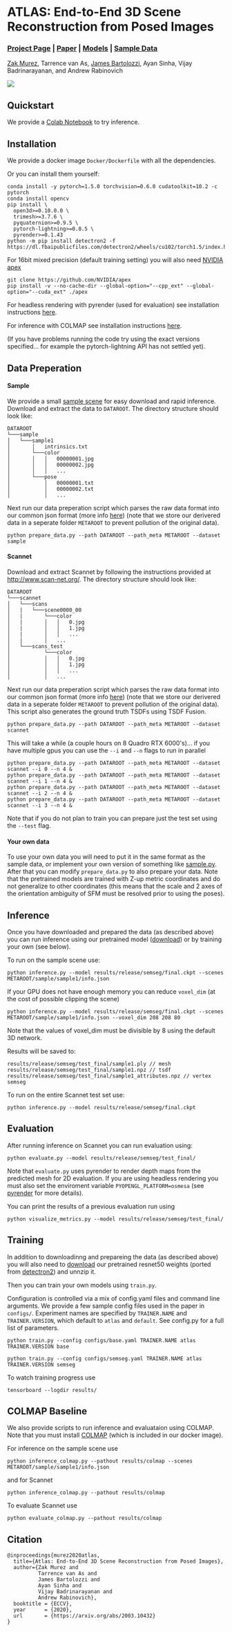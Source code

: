 # ATLAS: End-to-End 3D Scene Reconstruction from Posed Images

### [Project Page](http://zak.murez.com/atlas) | [Paper](https://arxiv.org/abs/2003.10432) | [Models](https://drive.google.com/file/d/12P29x6revvNWREdZ01ufJwMFPl-FEI_V/view?usp=sharing) | [Sample Data](https://drive.google.com/file/d/13-D7QNVZjj864E768zJ7IWDDqY6agUES/view?usp=sharing)

[Zak Murez](http://zak.murez.com), 
Tarrence van As,
[James Bartolozzi](http://jhb.graphics),
Ayan Sinha,
Vijay Badrinarayanan, and 
Andrew Rabinovich

<img src='imgs/figure1.jpg'/>

## Quickstart
We provide a [Colab Notebook](https://colab.research.google.com/drive/19_kJSkrQqPhQGIWpEpbZlk48b8p5ZRTO?usp=sharing) to try inference.

## Installation
We provide a docker image `Docker/Dockerfile` with all the dependencies.

Or you can install them yourself:
```
conda install -y pytorch=1.5.0 torchvision=0.6.0 cudatoolkit=10.2 -c pytorch
conda install opencv
pip install \
  open3d>=0.10.0.0 \
  trimesh>=3.7.6 \
  pyquaternion>=0.9.5 \
  pytorch-lightning>=0.8.5 \
  pyrender>=0.1.43
python -m pip install detectron2 -f https://dl.fbaipublicfiles.com/detectron2/wheels/cu102/torch1.5/index.html
```
For 16bit mixed precision (default training setting) you will also need [NVIDIA apex](https://github.com/NVIDIA/apex)
```
git clone https://github.com/NVIDIA/apex
pip install -v --no-cache-dir --global-option="--cpp_ext" --global-option="--cuda_ext" ./apex
```

For headless rendering with pyrender (used for evaluation) see installation instructions [here](https://pyrender.readthedocs.io/en/latest/install/index.html).

For inference with COLMAP see installation instructions [here](https://colmap.github.io/).

(If you have problems running the code try using the exact versions specified... for example the pytorch-lightning API has not settled yet).

## Data Preperation
#### Sample
We provide a small [sample scene](https://drive.google.com/file/d/13-D7QNVZjj864E768zJ7IWDDqY6agUES/view?usp=sharing) for easy download and rapid inference.
Download and extract the data to `DATAROOT`. The directory structure should look like:
```
DATAROOT
└───sample
│   └───sample1
│       │   intrinsics.txt
│       └───color
│       │   │   00000001.jpg
│       │   │   00000002.jpg
│       │   │   ...
│       └───pose
│           │   00000001.txt
│           │   00000002.txt
│           │   ...
```
Next run our data preperation script which parses the raw data format into our common json format (more info [here](atlas/datasets/README.md))
(note that we store our derivered data in a seperate folder `METAROOT` to prevent pollution of the original data).
```
python prepare_data.py --path DATAROOT --path_meta METAROOT --dataset sample
```

#### Scannet
Download and extract Scannet by following the instructions provided at http://www.scan-net.org/.
The directory structure should look like:
```
DATAROOT
└───scannet
│   └───scans
│   |   └───scene0000_00
│   |       └───color
│   |       │   │   0.jpg
│   |       │   │   1.jpg
│   |       │   │   ...
│   |       │   ...
│   └───scans_test
│           └───color
│           │   │   0.jpg
│           │   │   1.jpg
│           │   │   ...
│           │   ...
```
Next run our data preperation script which parses the raw data format into our common json format (more info [here](atlas/datasets/README.md))
(note that we store our derivered data in a seperate folder `METAROOT` to prevent pollution of the original data).
This script also generates the ground truth TSDFs using TSDF Fusion.
```
python prepare_data.py --path DATAROOT --path_meta METAROOT --dataset scannet
```
This will take a while (a couple hours on 8 Quadro RTX 6000's)... if you have multiple gpus you can use the `--i` and `--n` flags to run in parallel
```
python prepare_data.py --path DATAROOT --path_meta METAROOT --dataset scannet --i 0 --n 4 &
python prepare_data.py --path DATAROOT --path_meta METAROOT --dataset scannet --i 1 --n 4 &
python prepare_data.py --path DATAROOT --path_meta METAROOT --dataset scannet --i 2 --n 4 &
python prepare_data.py --path DATAROOT --path_meta METAROOT --dataset scannet --i 3 --n 4 &
```
Note that if you do not plan to train you can prepare just the test set using the `--test` flag.

#### Your own data
To use your own data you will need to put it in the same format as the sample data, or implement your own version of something like [sample.py](atlas/datasets/sample.py). After that you can modify `prepare_data.py` to also prepare your data.
Note that the pretrained models are trained with Z-up metric coordinates and do not generalize to other coordinates (this means that the scale and 2 axes of the orientation ambiguity of SFM must be resolved prior to using the poses).

## Inference
Once you have downloaded and prepared the data (as described above) you can run inference using our pretrained model ([download](https://drive.google.com/file/d/12P29x6revvNWREdZ01ufJwMFPl-FEI_V/view?usp=sharing)) or by training your own (see below).

To run on the sample scene use:
```
python inference.py --model results/release/semseg/final.ckpt --scenes METAROOT/sample/sample1/info.json
```
If your GPU does not have enough memory you can reduce `voxel_dim` (at the cost of possible clipping the scene)
```
python inference.py --model results/release/semseg/final.ckpt --scenes METAROOT/sample/sample1/info.json --voxel_dim 208 208 80
```
Note that the values of voxel_dim must be divisible by 8 using the default 3D network.

Results will be saved to:
```
results/release/semseg/test_final/sample1.ply // mesh
results/release/semseg/test_final/sample1.npz // tsdf
results/release/semseg/test_final/sample1_attributes.npz // vertex semseg
```

To run on the entire Scannet test set use:
```
python inference.py --model results/release/semseg/final.ckpt
```

## Evaluation
After running inference on Scannet you can run evaluation using:
```
python evaluate.py --model results/release/semseg/test_final/
```

Note that `evaluate.py` uses pyrender to render depth maps from the predicted mesh for 2D evaluation.
If you are using headless rendering you must also set the enviroment variable `PYOPENGL_PLATFORM=osmesa`
(see [pyrender](https://pyrender.readthedocs.io/en/latest/install/index.html) for more details).

You can print the results of a previous evaluation run using
```
python visualize_metrics.py --model results/release/semseg/test_final/
```


## Training
In addition to downloadinng and prepareing the data (as described above) you will also need to [download](https://drive.google.com/file/d/15x8k-YOs_65N35CJafoJAPiftyX4Lx5w/view?usp=sharing) our pretrained resnet50 weights (ported from [detectron2](https://github.com/facebookresearch/detectron2)) and unnzip it.

Then you can train your own models using `train.py`.

Configuration is controlled via a mix of config.yaml files and command line arguments.
We provide a few sample config files used in the paper in `configs/`.
Experiment names are specified by `TRAINER.NAME` and `TRAINER.VERSION`, which default to `atlas` and `default`.
See config.py for a full list of parameters.

```
python train.py --config configs/base.yaml TRAINER.NAME atlas TRAINER.VERSION base
```
```
python train.py --config configs/semseg.yaml TRAINER.NAME atlas TRAINER.VERSION semseg
```

To watch training progress use
```
tensorboard --logdir results/
```

## COLMAP Baseline
We also provide scripts to run inference and evaluataion using COLMAP. Note that you must install [COLMAP](https://colmap.github.io/) (which is included in our docker image).

For inference on the sample scene use
```
python inference_colmap.py --pathout results/colmap --scenes METAROOT/sample/sample1/info.json
```
and for Scannet
```
python inference_colmap.py --pathout results/colmap
```

To evaluate Scannet use
```
python evaluate_colmap.py --pathout results/colmap
```

## Citation

```
@inproceedings{murez2020atlas,
  title={Atlas: End-to-End 3D Scene Reconstruction from Posed Images},
  author={Zak Murez and 
          Tarrence van As and 
          James Bartolozzi and 
          Ayan Sinha and 
          Vijay Badrinarayanan and 
          Andrew Rabinovich},
  booktitle = {ECCV},
  year      = {2020},
  url       = {https://arxiv.org/abs/2003.10432}
}
```
